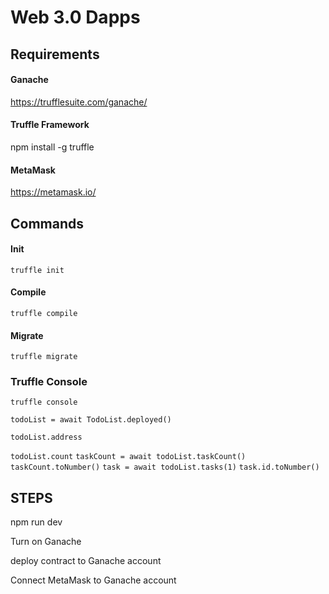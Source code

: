 # Web 3.0 Dapps


## Requirements

#### Ganache

https://trufflesuite.com/ganache/

#### Truffle Framework

npm install -g truffle

#### MetaMask

https://metamask.io/


## Commands

#### Init

`truffle init`

#### Compile

`truffle compile`

#### Migrate

`truffle migrate`

### Truffle Console

`truffle console`

`todoList = await TodoList.deployed()`

`todoList.address`

`todoList.count`
`taskCount = await todoList.taskCount()`
`taskCount.toNumber()`
`task = await todoList.tasks(1)`
`task.id.toNumber()`



## STEPS

npm run dev

Turn on Ganache

deploy contract to Ganache account

Connect MetaMask to Ganache account




